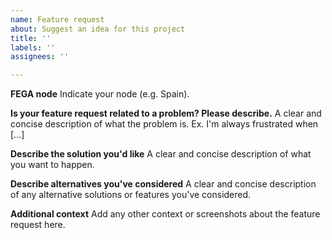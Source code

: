 ```yaml
---
name: Feature request
about: Suggest an idea for this project
title: ''
labels: ''
assignees: ''

---
```


**FEGA node**
Indicate your node (e.g. Spain).

**Is your feature request related to a problem? Please describe.**
A clear and concise description of what the problem is. Ex. I'm always frustrated when [...]

**Describe the solution you'd like**
A clear and concise description of what you want to happen.

**Describe alternatives you've considered**
A clear and concise description of any alternative solutions or features you've considered.

**Additional context**
Add any other context or screenshots about the feature request here.
